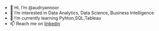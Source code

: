 - 👋 Hi, I’m @audryannoor
- 👀 I’m interested in Data Analytics, Data Science, Business Intelligence
- 🌱 I’m currently learning Pyhton,SQL,Tableau
- 📫 Reach me on [linkedin](https://www.linkedin.com/in/rafif-noor-audryan/)

<!---
audryannoor/audryannoor is a ✨ special ✨ repository because its `README.md` (this file) appears on your GitHub profile.
You can click the Preview link to take a look at your changes.
--->
